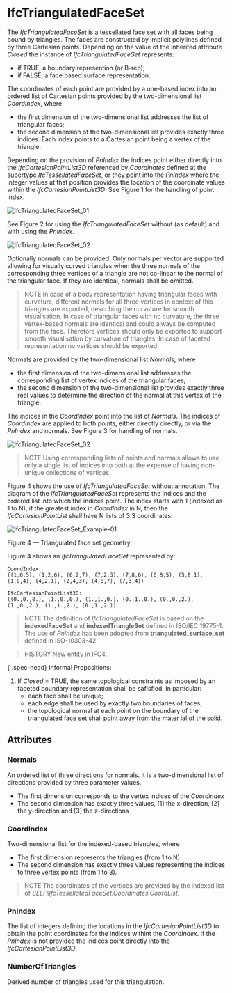 # IfcTriangulatedFaceSet

The _IfcTriangulatedFaceSet_ is a tessellated face set with all faces being bound by triangles. The faces are constructed by implicit polylines defined by three Cartesian points. Depending on the value of the inherited attribute _Closed_ the instance of _IfcTriangulatedFaceSet_ represents:

* if TRUE, a boundary represention (or B-rep);
* if FALSE, a face based surface representation.

The coordinates of each point are provided by a one-based index into an ordered list of Cartesian points provided by the two-dimensional list _CoordIndex_, where

* the first dimension of the two-dimensional list addresses the list of triangular faces;
* the second dimension of the two-dimensional list provides exactly three indices. Each index points to a Cartesian point being a vertex of the triangle.

Depending on the provision of _PnIndex_ the indices point either directly into the _IfcCartesianPointList3D_ referenced by _Coordinates_ defined at the supertype _IfcTessellatedFaceSet_, or they point into the _PnIndex_ where the integer values at that position provides the location of the coordinate values within the _IfcCartesianPointList3D_. See Figure 1 for the handling of point index.

![IfcTriangulatedFaceSet_01](../../../../figures/ifctriangulatedfaceset_03.png "Figure 1 &mdash; Use of _PnIndex_")

See Figure 2 for using the _IfcTriangulatedFaceSet_ without (as default) and with using the _PnIndex_.

![IfcTriangulatedFaceSet_02](../../../../figures/ifctriangulatedfaceset_01.png "Figure 2 &mdash; Triangulated face set")

Optionally normals can be provided. Only normals per vector are supported allowing for visually curved triangles when the three normals of the corresponding three vertices of a triangle are not co-linear to the normal of the triangular face. If they are identical, normals shall be omitted.

> NOTE  In case of a body representation having triangular faces with curvature, different normals for all three vertices in context of this triangles are exported, describing the curvature for smooth visualisation. In case of triangular faces with no curvature, the three vertex-based normals are identical and could always be computed from the face. Therefore vertices should only be exported to support smooth visualisation by curvature of triangles. In case of faceted representation no vertices should be exported.

Normals are provided by the two-dimensional list _Normals_, where

* the first dimension of the two-dimensional list addresses the corresponding list of vertex indices of the triangular faces;
* the second dimension of the two-dimensional list provides exactly three real values to determine the direction of the normal at this vertex of the triangle.

The indices in the _CoordIndex_ point into the list of _Normals_. The indices of _CoordIndex_ are applied to both points, either directly directly, or via the _PnIndex_ and normals. See Figure 3 for handling of normals.

![IfcTriangulatedFaceSet_02](../../../../figures/ifctriangulatedfaceset_02.png "Figure 3 &mdash; Triangulated face set with normals")

> NOTE  Using corresponding lists of points and normals allows to use only a single list of indices into both at the expense of having non-unique collections of vertices.

Figure 4 shows the use of _IfcTriangulatedFaceSet_ without annotation. The diagram of the _IfcTriangulatedFaceSet_ represents the indices and the ordered list into which the indices point. The index starts with 1 (indexed as 1 to N), if the greatest index in _CoordIndex_ in N, then the _IfcCartesianPointList_ shall have N lists of 3:3 coordinates.

![IfcTriangulatedFaceSet_Example-01](../../../../figures/ifctriangulatedfaceset_example-01.png)

Figure 4 &mdash; Triangulated face set geometry

Figure 4 shows an <em>IfcTriangulatedFaceSet</em> represented by:

```
CoordIndex:
((1,6,5), (1,2,6), (6,2,7), (7,2,3), (7,8,6), (6,8,5), (5,8,1), (1,8,4), (4,2,1), (2,4,3), (4,8,7), (7,3,4))

IfcCartesianPointList3D:
((0.,0.,0.), (1.,0.,0.), (1.,1.,0.), (0.,1.,0.), (0.,0.,2.), (1.,0.,2.), (1.,1.,2.), (0.,1.,2.))
```

> NOTE  The definition of _IfcTriangulatedFaceSet_ is based on the **indexedFaceSet** and **indexedTriangleSet** defined in ISO/IEC 19775-1. The use of _PnIndex_ has been adopted from **triangulated_surface_set** defined in ISO-10303-42.

> HISTORY  New entity in IFC4.

{ .spec-head}
Informal Propositions:

1. If _Closed_ = TRUE, the same topological constraints as imposed by an faceted boundary representation shall be safisfied. In particular:
    * each face shall be unique;
    * each edge shall be used by exactly two boundaries of faces;
    * the topological normal at each point on the boundary of the triangulated face set shall point away from the mater ial of the solid.

## Attributes

### Normals
An ordered list of three directions for normals. It is a two-dimensional list of directions provided by three parameter
values.
* The first dimension corresponds to the vertex indices of the _Coordindex_
* The second dimension has exactly three values, [1] the x-direction, [2] the y-direction and [3] the z-directions

### CoordIndex
Two-dimensional list for the indexed-based triangles, where
* The first dimension represents the triangles (from 1 to N)
* The second dimension has exactly three values representing the indices to three vertex points (from 1 to 3).

> NOTE  The coordinates of the vertices are provided by the indexed list of _SELF\IfcTessellatedFaceSet.Coordinates.CoordList_.

### PnIndex
The list of integers defining the locations in the _IfcCartesianPointList3D_ to obtain the point coordinates for the indices withint the _CoordIndex_. If the _PnIndex_ is not provided the indices point directly into the _IfcCartesianPointList3D_.

### NumberOfTriangles
Derived number of triangles used for this triangulation.
